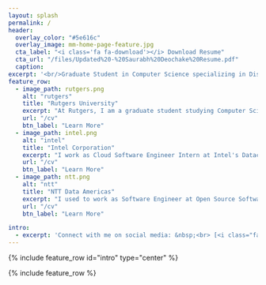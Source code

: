 ```yaml
---
layout: splash
permalink: /
header:
  overlay_color: "#5e616c"
  overlay_image: mm-home-page-feature.jpg
  cta_label: "<i class='fa fa-download'></i> Download Resume"
  cta_url: "/files/Updated%20-%20Saurabh%20Deochake%20Resume.pdf"
  caption:
excerpt: '<br/>Graduate Student in Computer Science specializing in Distributed Systems, Cloud enthusiast, I write software. When I am not working, I love watching football.<br /><br /><br /><br /><a href="mailto:saurabh.deochake@gmail.com">Have something to share?</a>'        
feature_row:
  - image_path: rutgers.png
    alt: "rutgers"
    title: "Rutgers University"
    excerpt: "At Rutgers, I am a graduate student studying Computer Science with specialization in Distributed System/Cloud Computing. I also teach an undergraduate course at the department."
    url: "/cv"
    btn_label: "Learn More"
  - image_path: intel.png
    alt: "intel"
    title: "Intel Corporation"
    excerpt: "I work as Cloud Software Engineer Intern at Intel's Datacenter Group. My work has been mainly in the fields of cloud compute and cloud storage area using Docker managed by orchestrators like Kubernetes "
    url: "/cv"
    btn_label: "Learn More"
  - image_path: ntt.png
    alt: "ntt"
    title: "NTT Data Americas"
    excerpt: "I used to work as Software Engineer at Open Source Software R&D Center of Japanese tech giant NTT Data Americas. My work mainly involved R&D in cloud compute and virtualization."
    url: "/cv"
    btn_label: "Learn More"

intro:
  - excerpt: 'Connect with me on social media: &nbsp;<br> [<i class="fa fa-github"></i> GitHub](https://github.com/saurabh-deochake){: .btn .btn--github} [<i class="fa fa-linkedin"></i> LinkedIn](https://linkedin.com/in/saurabhdeochake){: .btn .btn--linkedin} [<i class="fa fa-twitter"></i> Twitter](https://twitter.com/saurabhd04){: .btn .btn--twitter} [<i class="fa fa-facebook"></i> Facebook](https://facebook.com/saurabh.deochake){: .btn .btn--facebook}'
---
```


{% include feature_row id="intro" type="center" %}

{% include feature_row %}
